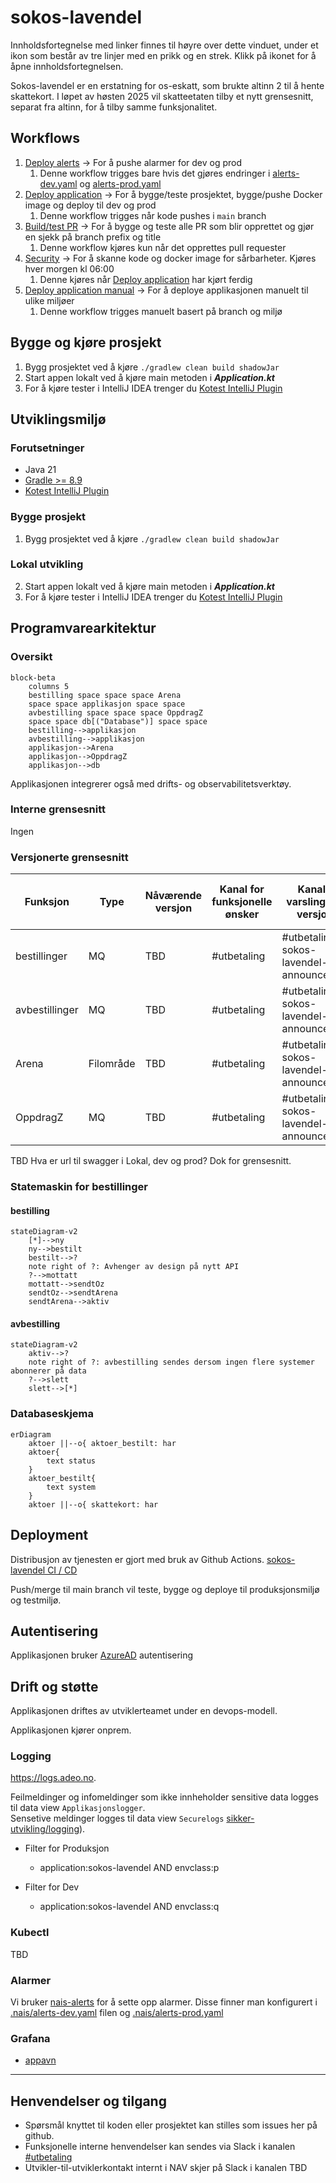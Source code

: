# sokos-lavendel

Innholdsfortegnelse med linker finnes til høyre over dette vinduet, under et ikon som består av tre linjer med en prikk og en strek. Klikk på ikonet for å åpne innholdsfortegnelsen.

Sokos-lavendel er en erstatning for os-eskatt, som brukte altinn 2 til å hente skattekort. I løpet av høsten 2025 vil skatteetaten tilby et nytt grensesnitt, separat fra altinn, for å 
tilby samme funksjonalitet.

## Workflows

1. [Deploy alerts](.github/workflows/alerts.yaml) -> For å pushe alarmer for dev og prod
   1. Denne workflow trigges bare hvis det gjøres endringer i [alerts-dev.yaml](.nais/alerts-dev.yaml) og [alerts-prod.yaml](.nais/alerts-prod.yaml)
2. [Deploy application](.github/workflows/deploy.yaml) -> For å bygge/teste prosjektet, bygge/pushe Docker image og deploy til dev og prod
   1. Denne workflow trigges når kode pushes i `main` branch
3. [Build/test PR](.github/workflows/build-pr.yaml) -> For å bygge og teste alle PR som blir opprettet og gjør en sjekk på branch prefix og title
   1. Denne workflow kjøres kun når det opprettes pull requester
4. [Security](.github/workflows/security.yaml) -> For å skanne kode og docker image for sårbarheter. Kjøres hver morgen kl 06:00
   1. Denne kjøres når [Deploy application](.github/workflows/deploy.yaml) har kjørt ferdig
5. [Deploy application manual](.github/workflows/manual-deploy.yaml) -> For å deploye applikasjonen manuelt til ulike miljøer
   1. Denne workflow trigges manuelt basert på branch og miljø

## Bygge og kjøre prosjekt
1. Bygg prosjektet ved å kjøre `./gradlew clean build shadowJar`
2. Start appen lokalt ved å kjøre main metoden i ***Application.kt***
3. For å kjøre tester i IntelliJ IDEA trenger du [Kotest IntelliJ Plugin](https://plugins.jetbrains.com/plugin/14080-kotest)
 

## Utviklingsmiljø
### Forutsetninger
* Java 21
* [Gradle >= 8.9](https://gradle.org/)
* [Kotest IntelliJ Plugin](https://plugins.jetbrains.com/plugin/14080-kotest)

### Bygge prosjekt
1. Bygg prosjektet ved å kjøre `./gradlew clean build shadowJar`

### Lokal utvikling
2. Start appen lokalt ved å kjøre main metoden i ***Application.kt***
3. For å kjøre tester i IntelliJ IDEA trenger du [Kotest IntelliJ Plugin](https://plugins.jetbrains.com/plugin/14080-kotest)

## Programvarearkitektur

### Oversikt

```mermaid
block-beta
    columns 5
    bestilling space space space Arena
    space space applikasjon space space
    avbestilling space space space OppdragZ
    space space db[("Database")] space space
    bestilling-->applikasjon
    avbestilling-->applikasjon
    applikasjon-->Arena
    applikasjon-->OppdragZ
    applikasjon-->db
```

Applikasjonen integrerer også med drifts- og observabilitetsverktøy.

### Interne grensesnitt
Ingen

### Versjonerte grensesnitt

| Funksjon       | Type      | Nåværende versjon | Kanal for funksjonelle ønsker | Kanal for varslinger om versjoner        | Kanal for drifts- eller utviklingsrelatert kommunikasjon |
|----------------|-----------|-------------------|-------------------------------|------------------------------------------|----------------------------------------------------------|
| bestillinger   | MQ        | TBD               | #utbetaling                   | #utbetaling-sokos-lavendel-announcements | #utbetaling-sokos-lavendel                               |
| avbestillinger | MQ        | TBD               | #utbetaling                   | #utbetaling-sokos-lavendel-announcements | #utbetaling-sokos-lavendel                               |
| Arena          | Filområde | TBD               | #utbetaling                   | #utbetaling-sokos-lavendel-announcements | #utbetaling-sokos-lavendel                               |
| OppdragZ       | MQ        | TBD               | #utbetaling                   | #utbetaling-sokos-lavendel-announcements | #utbetaling-sokos-lavendel                               |

TBD Hva er url til swagger i Lokal, dev og prod? Dok for grensesnitt.

### Statemaskin for bestillinger

#### bestilling
```mermaid
stateDiagram-v2
    [*]-->ny
    ny-->bestilt
    bestilt-->?
    note right of ?: Avhenger av design på nytt API
    ?-->mottatt
    mottatt-->sendtOz
    sendtOz-->sendtArena
    sendtArena-->aktiv
```

#### avbestilling

```mermaid
stateDiagram-v2
    aktiv-->?
    note right of ?: avbestilling sendes dersom ingen flere systemer abonnerer på data
    ?-->slett
    slett-->[*]
```

### Databaseskjema

```mermaid
erDiagram
    aktoer ||--o{ aktoer_bestilt: har
    aktoer{
        text status
    }
    aktoer_bestilt{
        text system
    }
    aktoer ||--o{ skattekort: har
```


## Deployment
Distribusjon av tjenesten er gjort med bruk av Github Actions.
[sokos-lavendel CI / CD](https://github.com/navikt/sokos-lavendel/actions)

Push/merge til main branch vil teste, bygge og deploye til produksjonsmiljø og testmiljø.

## Autentisering
Applikasjonen bruker [AzureAD](https://docs.nais.io/security/auth/azure-ad/) autentisering

## Drift og støtte

Applikasjonen driftes av utviklerteamet under en devops-modell.

Applikasjonen kjører onprem.

### Logging

https://logs.adeo.no.

Feilmeldinger og infomeldinger som ikke innheholder sensitive data logges til data view `Applikasjonslogger`.  
Sensetive meldinger logges til data view `Securelogs` [sikker-utvikling/logging](https://sikkerhet.nav.no/docs/sikker-utvikling/logging)).

- Filter for Produksjon
    * application:sokos-lavendel AND envclass:p

- Filter for Dev
    * application:sokos-lavendel AND envclass:q

### Kubectl
TBD

### Alarmer
Vi bruker [nais-alerts](https://doc.nais.io/observability/alerts) for å sette opp alarmer. 
Disse finner man konfigurert i [.nais/alerts-dev.yaml](.nais/alerts-dev.yaml) filen og [.nais/alerts-prod.yaml](.nais/alerts-prod.yaml)

### Grafana
- [appavn](url)
---

## Henvendelser og tilgang
- Spørsmål knyttet til koden eller prosjektet kan stilles som issues her på github.
- Funksjonelle interne henvendelser kan sendes via Slack i kanalen [#utbetaling](https://nav-it.slack.com/archives/CKZADNFBP)
- Utvikler-til-utviklerkontakt internt i NAV skjer på Slack i kanalen TBD
